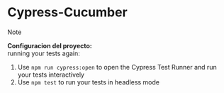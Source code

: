 # Cypress-Cucumber

> [!NOTE]
> **Configuracion del proyecto:**  
>running your tests again:

1. Use `npm run cypress:open` to open the Cypress Test Runner and run your tests interactively
2. Use `npm test` to run your tests in headless mode